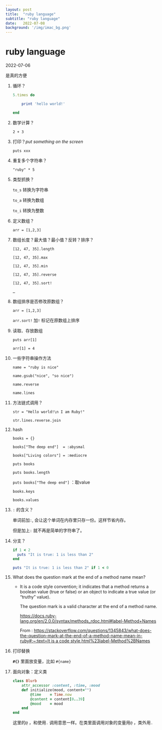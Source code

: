 ```yaml
---
layout: post
title:  "ruby language"
subtitle: "ruby language"
date:   2022-07-08
background: '/img/imac_bg.png'
---
```



# ruby language

2022-07-06

是真的方便

1. 循环？
    
    ```ruby
    5.times do
    
    	print 'hello world!'
    
    end
    ```
    
2. 数学计算？
    
    `2 + 3`
    
3. 打印？*put something on the screen*
    
    `puts xxx`
    
4. 重复多个字符串？
    
    `"ruby" * 5`
    
5. 类型抓换？
    
    `to_s` 转换为字符串
    
    `to_a` 转换为数组
    
    `to_i` 转换为整数
    
6. 定义数组？
    
    `arr = [1,2,3]`
    
7. 数组长度？最大值？最小值？反转？排序？
    
    `[12, 47, 35].length`
    
    `[12, 47, 35].max`
    
    `[12, 47, 35].min`
    
    `[12, 47, 35].reverse`
    
    `[12, 47, 35].sort!`
    
    `…`
    
8. 数组排序是否修改原数组？
    
    `arr = [1,2,3]`
    
    `arr.sort!` 加`!` 标记在原数组上排序
    
9. 读取、存放数组
    
    `puts arr[1]`
    
    `arr[1] = 4`
    
10. 一些字符串操作方法
    
    `name = "ruby is nice"`
    
    `name.gsub("nice", "so nice")`
    
    `name.reverse`
    
    `name.lines`
    
11. 方法链式调用？
    
    `str = "Hello world!\n I am Ruby!"`
    
    `str.lines.reverse.join`
    
12. hash
    
    `books = {}`
    
    `books["The deep end"]  = :abysmal`
    
    `books["Living colors"] = :mediocre`
    
    `puts books`
    
    `puts books.length`
    
    `puts books["The deep end"]` ：取value
    
    `books.keys`
    
    `books.values`
    
13. `:` 的含义？
    
    单词前加`:`, 会让这个单词在内存里只存一份。这样节省内存。
    
    但是加上`:` 就不再是简单的字符串了。
    
14. 分支？
    
    ```ruby
    if 1 < 2
      puts "It is true: 1 is less than 2"
    end
    
    puts "It is true: 1 is less than 2" if 1 < 0
    ```
    
15. What does the question mark at the end of a method name mean?
    - It is a code style convention; it indicates that a method returns a boolean value (true or false) or an object to indicate a true value (or “truthy” value).
        
        The question mark is a valid character at the end of a method name.
        
        https://docs.ruby-lang.org/en/2.0.0/syntax/methods_rdoc.html#label-Method+Names
        
        From : [https://stackoverflow.com/questions/1345843/what-does-the-question-mark-at-the-end-of-a-method-name-mean-in-ruby#:~:text=It is a code style,html%23label-Method%2BNames](https://stackoverflow.com/questions/1345843/what-does-the-question-mark-at-the-end-of-a-method-name-mean-in-ruby#:~:text=It%20is%20a%20code%20style,html%23label%2DMethod%2BNames)
        
16. 打印替换
    
    **`#{}`** 里面放变量，比如 `#{name}`
    
17. 面向对象：定义类
    
    ```ruby
    class Blurb
    	attr_accessor :content, :time, :mood
    	def initialize(mood, content="")
    		@time    = Time.now
    		@content = content[0..39]
    		@mood    = mood
    	end
    end
    ```
    
    这里的`@` ，和使用`.` 调用意思一样。在类里面调用对象的变量用`@` ，类外用`.`
